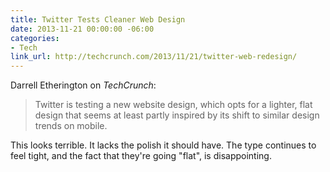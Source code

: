 ```yaml
---
title: Twitter Tests Cleaner Web Design
date: 2013-11-21 00:00:00 -06:00
categories:
- Tech
link_url: http://techcrunch.com/2013/11/21/twitter-web-redesign/
---
```


Darrell Etherington on *TechCrunch*:

>Twitter is testing a new website design, which opts for a lighter, flat design that seems at least partly inspired by its shift to similar design trends on mobile.

This looks terrible. It lacks the polish it should have. The type continues to feel tight, and the fact that they're going "flat", is disappointing.
